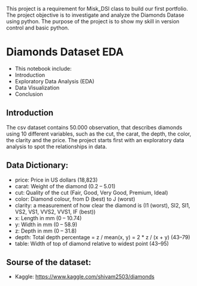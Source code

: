 This project is a requirement for Misk_DSI class to build our first portfolio. The project objective is to investigate and analyze the Diamonds Datase  using python. The purpose of the project is to show my skill in version control and basic python.

# Diamonds Dataset EDA
- This notebook include:
- Introduction
- Exploratory Data Analysis (EDA)
- Data Visualization
- Conclusion


## Introduction
The csv dataset contains 50.000 observation, that describes diamonds using 10 different variables, such as the cut, the carat, the depth, the color, the clarity and the price. The project starts first with an exploratory data analysis to spot the relationships in data.



## Data Dictionary:
- price: Price in US dollars (18,823)
- carat: Weight of the diamond (0.2 – 5.01)
- cut: Quality of the cut (Fair, Good, Very Good, Premium, Ideal)
- color: Diamond colour, from D (best) to J (worst)
- clarity: a measurement of how clear the diamond is (I1 (worst), SI2, SI1, VS2, VS1, VVS2, VVS1, IF (best))
- x: Length in mm (0 – 10.74)
- y: Width in mm (0 – 58.9)
- z: Depth in mm (0 – 31.8)
- depth: Total depth percentage = z / mean(x, y) = 2 * z / (x + y) (43–79)
- table: Width of top of diamond relative to widest point (43–95)


## Sourse of the dataset:
- Kaggle: https://www.kaggle.com/shivam2503/diamonds
